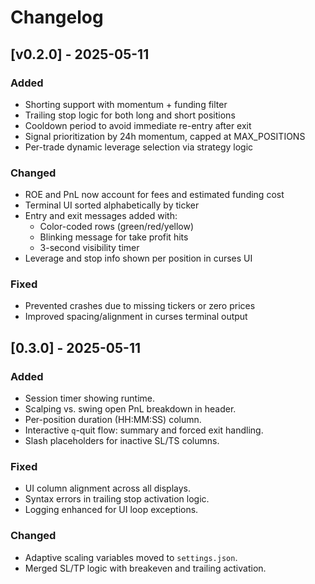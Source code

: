# Changelog

## [v0.2.0] - 2025-05-11

### Added
- Shorting support with momentum + funding filter
- Trailing stop logic for both long and short positions
- Cooldown period to avoid immediate re-entry after exit
- Signal prioritization by 24h momentum, capped at MAX_POSITIONS
- Per-trade dynamic leverage selection via strategy logic

### Changed
- ROE and PnL now account for fees and estimated funding cost
- Terminal UI sorted alphabetically by ticker
- Entry and exit messages added with:
  - Color-coded rows (green/red/yellow)
  - Blinking message for take profit hits
  - 3-second visibility timer
- Leverage and stop info shown per position in curses UI

### Fixed
- Prevented crashes due to missing tickers or zero prices
- Improved spacing/alignment in curses terminal output

## [0.3.0] - 2025-05-11

### Added
- Session timer showing runtime.
- Scalping vs. swing open PnL breakdown in header.
- Per-position duration (HH:MM:SS) column.
- Interactive `q`-quit flow: summary and forced exit handling.
- Slash placeholders for inactive SL/TS columns.

### Fixed
- UI column alignment across all displays.
- Syntax errors in trailing stop activation logic.
- Logging enhanced for UI loop exceptions.

### Changed
- Adaptive scaling variables moved to `settings.json`.
- Merged SL/TP logic with breakeven and trailing activation.
